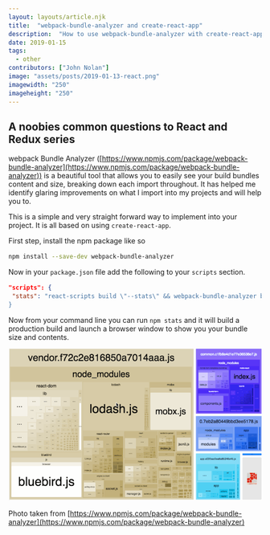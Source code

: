 ```yaml
---
layout: layouts/article.njk
title:  "webpack-bundle-analyzer and create-react-app"
description:  "How to use webpack-bundle-analyzer with create-react-app"
date: 2019-01-15
tags: 
  - other
contributors: ["John Nolan"]
image: "assets/posts/2019-01-13-react.png"
imagewidth: "250"
imageheight: "250"
---
```


## A noobies common questions to React and Redux series

webpack Bundle Analyzer ([https://www.npmjs.com/package/webpack-bundle-analyzer](https://www.npmjs.com/package/webpack-bundle-analyzer)) is a beautiful tool that allows you to easily see your build bundles content and size, breaking down each import throughout. It has helped me identify glaring improvements on what I import into my projects and will help you to.

This is a simple and very straight forward way to implement into your project. It is all based on using `create-react-app`.

First step, install the npm package like so

``` bash
npm install --save-dev webpack-bundle-analyzer
```

Now in your `package.json` file add the following to your `scripts` section.

``` json
"scripts": {
 "stats": "react-scripts build \"--stats\" && webpack-bundle-analyzer build/bundle-stats.json
}
```

Now from your command line you can run `npm stats` and it will build a production build and launch a browser window to show you your bundle size and contents.

![webpack-bundle-analyzer](/assets/posts/webpackanalyzer.gif)

Photo taken from [https://www.npmjs.com/package/webpack-bundle-analyzer](https://www.npmjs.com/package/webpack-bundle-analyzer)
